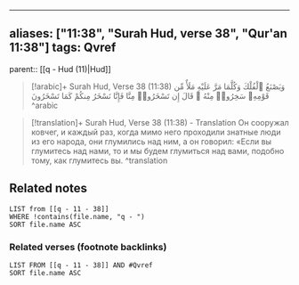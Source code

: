 
---
aliases: ["11:38", "Surah Hud, verse 38", "Qur'an 11:38"]
tags: Qvref
---

parent:: [[q - Hud (11)|Hud]]

> [!arabic]+ Surah Hud, Verse 38 (11:38)
> <span class="quran-arabic">وَيَصْنَعُ ٱلْفُلْكَ وَكُلَّمَا مَرَّ عَلَيْهِ مَلَأٌ مِّن قَوْمِهِۦ سَخِرُوا۟ مِنْهُ ۚ قَالَ إِن تَسْخَرُوا۟ مِنَّا فَإِنَّا نَسْخَرُ مِنكُمْ كَمَا تَسْخَرُونَ</span>
^arabic

> [!translation]+ Surah Hud, Verse 38 (11:38) - Translation
> Он сооружал ковчег, и каждый раз, когда мимо него проходили знатные люди из его народа, они глумились над ним, а он говорил: «Если вы глумитесь над нами, то и мы будем глумиться над вами, подобно тому, как глумитесь вы.
^translation



## Related notes
```dataview
LIST from [[q - 11 - 38]]
WHERE !contains(file.name, "q - ")
SORT file.name ASC
```

### Related verses (footnote backlinks)
```dataview
LIST FROM [[q - 11 - 38]] AND #Qvref
SORT file.name ASC
```

